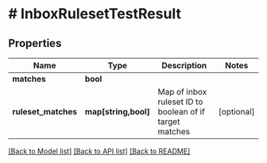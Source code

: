 # # InboxRulesetTestResult

## Properties

Name | Type | Description | Notes
------------ | ------------- | ------------- | -------------
**matches** | **bool** |  | 
**ruleset_matches** | **map[string,bool]** | Map of inbox ruleset ID to boolean of if target matches | [optional] 

[[Back to Model list]](../../README#documentation-for-models) [[Back to API list]](../../README#documentation-for-api-endpoints) [[Back to README]](../../README)


